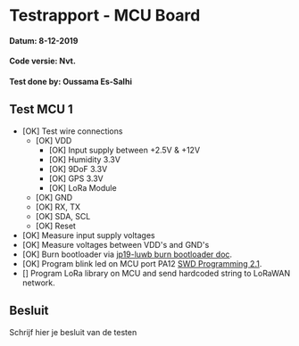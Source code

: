# Testrapport - MCU Board
#### Datum: 8-12-2019
#### Code versie: Nvt.
#### Test done by: Oussama Es-Salhi
 
## Test MCU 1

- [OK] Test wire connections 
    - [OK] VDD
        - [OK] Input supply between +2.5V & +12V
        - [OK] Humidity 3.3V
        - [OK] 9DoF 3.3V
        - [OK] GPS 3.3V
        - [OK] LoRa Module
    - [OK] GND
    - [OK] RX, TX
    - [OK] SDA, SCL
    - [OK] Reset
- [OK] Measure input supply voltages
- [OK] Measure voltages between VDD's and GND's
- [OK] Burn bootloader via [jp19-luwb burn bootloader doc](https://github.com/AP-Elektronica-ICT/jp19-luwb/blob/master/doc/AP%20Lokalisatie/Branden%20bootloader%20ATSAMD21G18/BootloaderBurningATSAMD21G18.md).
- [OK] Program blink led on MCU port PA12 [SWD Programming 2.1](../code/SWD_programming.md).
- [] Program LoRa library on MCU and send hardcoded string to LoRaWAN network.


## Besluit
Schrijf hier je besluit van de testen